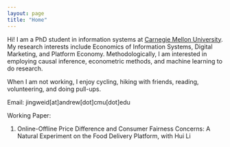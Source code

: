 ```yaml
---
layout: page
title: "Home"
---
```




Hi! I am a PhD student in information systems at [Carnegie Mellon University](https://www.cmu.edu/).  My research interests include Economics of Information Systems, Digital Marketing, and Platform Economy. Methodologically, I am interested in employing causal inference, econometric methods, and machine learning to do research.

When I am not working, I enjoy cycling, hiking with friends, reading, volunteering, and doing pull-ups.

Email: jingweid[at]andrew[dot]cmu[dot]edu

Working Paper:

1. Online-Offline Price Difference and Consumer Fairness Concerns: A Natural Experiment on the Food Delivery Platform, with Hui Li

